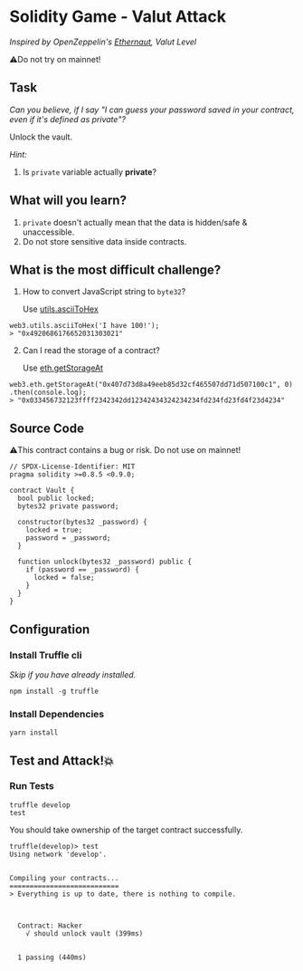 # Solidity Game - Valut Attack

_Inspired by OpenZeppelin's [Ethernaut](https://ethernaut.openzeppelin.com), Valut Level_

⚠️Do not try on mainnet!

## Task

_Can you believe, if I say "I can guess your password saved in your contract, even if it's defined as private"?_

Unlock the vault.

_Hint:_

1. Is `private` variable actually **private**?

## What will you learn?

1. `private` doesn't actually mean that the data is hidden/safe & unaccessible.
2. Do not store sensitive data inside contracts.

## What is the most difficult challenge?

1. How to convert JavaScript string to `byte32`?
   
   Use [utils.asciiToHex](https://web3js.readthedocs.io/en/v1.2.0/web3-utils.html#asciitohex)

```
web3.utils.asciiToHex('I have 100!');
> "0x4920686176652031303021"
```

2. Can I read the storage of a contract?
   
   Use [eth.getStorageAt](https://web3js.readthedocs.io/en/v1.2.0/web3-eth.html#getstorageat)

```
web3.eth.getStorageAt("0x407d73d8a49eeb85d32cf465507dd71d507100c1", 0)
.then(console.log);
> "0x033456732123ffff2342342dd12342434324234234fd234fd23fd4f23d4234"
```

## Source Code

⚠️This contract contains a bug or risk. Do not use on mainnet!

```solidity
// SPDX-License-Identifier: MIT
pragma solidity >=0.8.5 <0.9.0;

contract Vault {
  bool public locked;
  bytes32 private password;

  constructor(bytes32 _password) {
    locked = true;
    password = _password;
  }

  function unlock(bytes32 _password) public {
    if (password == _password) {
      locked = false;
    }
  }
}

```

## Configuration

### Install Truffle cli

_Skip if you have already installed._

```
npm install -g truffle
```

### Install Dependencies

```
yarn install
```

## Test and Attack!💥

### Run Tests

```
truffle develop
test
```

You should take ownership of the target contract successfully.

```
truffle(develop)> test
Using network 'develop'.


Compiling your contracts...
===========================
> Everything is up to date, there is nothing to compile.



  Contract: Hacker
    √ should unlock vault (399ms)


  1 passing (440ms)

```
